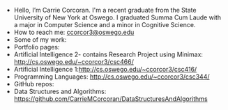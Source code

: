 - Hello, I’m Carrie Corcoran.  I'm a recent graduate from the State University of New York at Oswego.  I graduated Summa Cum Laude with a major in Computer Science and a minor in Cognitive Science.
- How to reach me: ccorcor3@oswego.edu
- Some of my work:
- Portfolio pages:
- Artificial Intelligence 2- contains Research Project using Minimax: http://cs.oswego.edu/~ccorcor3/csc466/
- Artificial Intelligence 1:http://cs.oswego.edu/~ccorcor3/csc416/
- Programming Languages: http://cs.oswego.edu/~ccorcor3/csc344/
- GitHub repos:
- Data Structures and Algorithms: https://github.com/CarrieMCorcoran/DataStructuresAndAlgorithms
